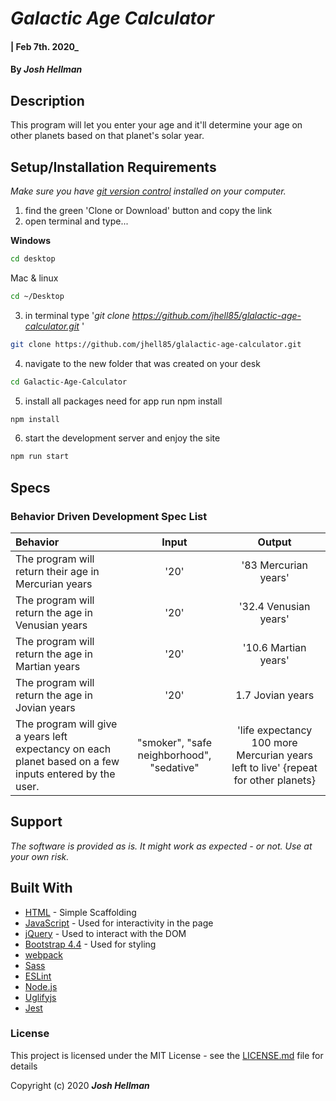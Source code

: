 # _Galactic Age Calculator_

#### | Feb 7th. 2020_

#### By _**Josh Hellman**_

## Description

This program will let you enter your age and it'll determine your age on other planets based on that planet's solar year.

## Setup/Installation Requirements

_Make sure you have [git version control](https://git-scm.com/downloads) installed on your computer._

1. find the green 'Clone or Download' button and copy the link
2. open terminal and type...

**Windows**
```sh 
cd desktop
```

 Mac & linux 
 ```sh
 cd ~/Desktop
 ```

 3. in terminal type '_git clone https://github.com/jhell85/glalactic-age-calculator.git_ '

```sh
git clone https://github.com/jhell85/glalactic-age-calculator.git
```

4. navigate to the new folder that was created on your desk
```sh
cd Galactic-Age-Calculator
```

5. install all packages need for app run npm install
```sh
npm install
```
6. start the development server and enjoy the site
```sh
npm run start
```

## Specs
### Behavior Driven Development Spec List

Behavior | Input | Output
:---------|:------:|:------:
The program will return their age in Mercurian years | '20' | '83 Mercurian years' |
The program will return the age in Venusian years| '20' | '32.4 Venusian years'
The program will return the age in Martian years| '20' | '10.6 Martian years'
The program will return the age in Jovian years| '20' | 1.7 Jovian years
The program will give a years left expectancy on each planet based on a few inputs entered by the user.| "smoker", "safe neighborhood", "sedative" | 'life expectancy 100 more Mercurian years left to live' {repeat for other planets} |  


## Support 

_The software is provided as is. It might work as expected - or not. Use at your own risk._


## Built With

* [HTML](https://developer.mozilla.org/en-US/docs/Web/HTML) - Simple Scaffolding
* [JavaScript](https://developer.mozilla.org/en-US/docs/Web/JavaScript) - Used for interactivity in the page
* [jQuery](https://jquery.com/) - Used to interact with the DOM
* [Bootstrap 4.4](https://getbootstrap.com/) - Used for styling
* [webpack](https://webpack.js.org/)
* [Sass](https://sass-lang.com/)
* [ESLint](https://eslint.org/)
* [Node.js](https://nodejs.org/en/)
* [Uglifyjs](https://www.uglifyjs.net/)
* [Jest](https://jestjs.io/)


### License

This project is licensed under the MIT License - see the [LICENSE.md](LICENSE.md) file for details

Copyright (c) 2020 **_Josh Hellman_**